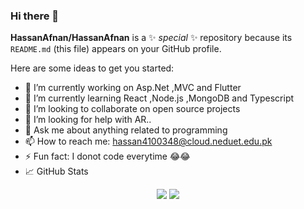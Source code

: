### Hi there 👋

**HassanAfnan/HassanAfnan** is a ✨ _special_ ✨ repository because its `README.md` (this file) appears on your GitHub profile.

Here are some ideas to get you started:

- 🔭 I’m currently working on Asp.Net ,MVC and Flutter  
- 🌱 I’m currently learning React ,Node.js ,MongoDB and Typescript
- 👯 I’m looking to collaborate on open source projects
- 🤔 I’m looking for help with AR..
- 💬 Ask me about anything related to programming
- 📫 How to reach me: hassan4100348@cloud.neduet.edu.pk
- ⚡ Fun fact: I donot code everytime 😂😂
- 📈 GitHub Stats
<p align="center">
<img src='https://github-readme-stats.vercel.app/api?username=HassanAfnan&show_icons=true&theme=radical' height:'50'>
<img src='https://github-readme-stats.vercel.app/api/top-langs/?username=HassanAfnan&theme=radical'>
</p>



